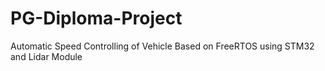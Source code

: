# PG-Diploma-Project
Automatic Speed Controlling of Vehicle Based on FreeRTOS using STM32 and Lidar Module
